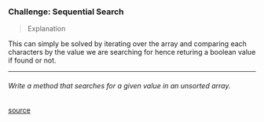 ### Challenge: Sequential Search

> Explanation

This can simply be solved by iterating over the array and comparing each characters by the value we are searching for hence returing a boolean value if found or not.
___

###### Write a method that searches for a given value in an unsorted array.

 [source](https://www.educative.io/courses/data-structures-and-algorithms-go/N044oBYqBnp)